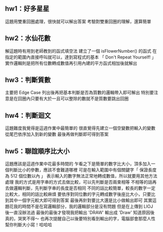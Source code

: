 ## hw1：好多星星
這題用雙重回圈處理，很快就可以解出答案
考驗對雙重回圈的理解，還算簡單
## hw2：水仙花數
解這題時有用到老師教到的函式填空法
建立了一個 isFlowerNumber() 的函式
在指定的範圍內直接呼叫就可以，達到寫程式的基本 「 Don't Repeat Yourself! 」
實作邏輯則是把所有位數轉成數值再引用內建的平方函式相加後就解出
## hw3：判斷質數
主要把 Edge Case 列出後再把基本判斷是否為質數的邏輯帶入即可解出
特別要注意是在回圈內只要有大於一且可以整除的數就不是質數要跳出回圈
## hw4：判斷迴文
這題難度我覺得是這週作業中最簡單的
很直覺得先建立一個空變數把輸入的變數從尾巴依序加入到新的變數
最後再做判斷即可得到答案
## hw5：聯誼順序比大小
這題應該是這週作業中花最多時間的
乍看之下是簡單的數字比大小，頂多加入一個判斷比小的參數，應該不會難道哪裡
可是在輸入範圍中有個關鍵字「 保證長度為 512 個位數以內 」
表示輸入的數字無法正常地轉成數值，所以就要用其他方法處理
我的方式是用字串的方式去做比較，可以先判斷是否兩束相等
不相等的話再去做邏輯判斷，先判斷字串的長度是否相同
不同的話比較簡單，較長的數字一定比較大，相同的話比較麻煩
要依序對同位數的字元轉成數字後座比大小，只要比到其中一個字元較大即可得到答案
最後再針對要比大還是比小做輸出即可
其實這題花我的時間不是在寫邏輯部分，我的邏輯部分是沒有問題
但是在上傳到 LIOJ 後一直沒辦法過
最後的最後才發現我把輸出 'DRAW' 輸出成 'Draw'
知道原因後真的，哭笑不得～ 也再次提醒自己以後要特別看到輸出的字，電腦部會那麼人性幫你判斷大小寫！哈哈哈